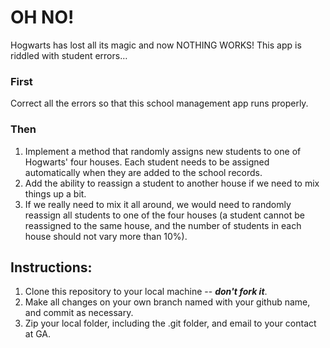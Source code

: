 # OH NO!

Hogwarts has lost all its magic and now NOTHING WORKS!  This app is riddled with student errors…

### First
Correct all the errors so that this school management app runs properly.

### Then
1. Implement a method that randomly assigns new students to one of Hogwarts' four houses.  Each student needs to be assigned automatically when they are added to the school records.
2. Add the ability to reassign a student to another house if we need to mix things up a bit.
3. If we really need to mix it all around, we would need to randomly reassign all students to one of the four houses (a student cannot be reassigned to the same house, and the number of students in each house should not vary more than 10%).

## Instructions:

1. Clone this repository to your local machine -- ***don't fork it***.
2. Make all changes on your own branch named with your github name, and commit as necessary.
3. Zip your local folder, including the .git folder, and email to your contact at GA.
